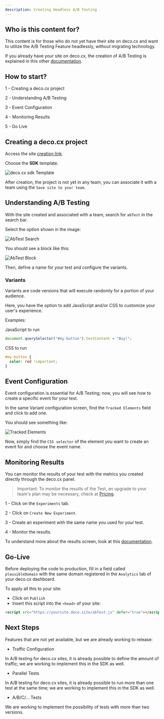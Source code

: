 ```yaml
---
description: Creating Headless A/B Testing
---
```


## Who is this content for?

This content is for those who do not yet have their site on deco.cx and want to
utilize the A/B Testing Feature headlessly, without migrating technology.

If you already have your site on deco.cx, the creation of A/B Testing is
explained in this other
[documentation](/docs/en/developing-capabilities/apps/ab-test).

## How to start?

1 - Creating a deco.cx project

2 - Understanding A/B Testing

3 - Event Configuration

4 - Monitoring Results

5 - Go Live

## Creating a deco.cx project

Access the site [creation link](https://admin.deco.cx/spaces/new).

Choose the **SDK** template.

![deco.cx sdk Template](https://ozksgdmyrqcxcwhnbepg.supabase.co/storage/v1/object/public/assets/530/ffd8f072-daf7-48cc-ab14-ad6b9297f903)

After creation, the project is not yet in any team, you can associate it with a
team using the `Save site to your team`.

## Understanding A/B Testing

With the site created and associated with a team, search for `abTest` in the
search bar.

Select the option shown in the image:

![AbTest Search](https://ozksgdmyrqcxcwhnbepg.supabase.co/storage/v1/object/public/assets/530/7658eb54-1f8f-49ca-8483-341e59200a9f)

You should see a block like this:

![AbTest Block](https://ozksgdmyrqcxcwhnbepg.supabase.co/storage/v1/object/public/assets/530/d0ee14cb-5ee4-4b3f-a56a-b5f6b4c84eb9)

Then, define a name for your test and configure the variants.

### Variants

Variants are code versions that will execute randomly for a portion of your
audience.

Here, you have the option to add JavaScript and/or CSS to customize your user's
experience.

Examples:

JavaScript to run

```js
document.querySelector("#my-button").textContent = "Buy!";
```

CSS to run

```css
#my-button {
  color: red !important;
}
```

## Event Configuration

Event configuration is essential for A/B Testing; now, you will see how to
create a specific event for your test.

In the same Variant configuration screen, find the `Tracked Elements` field and
click to add one.

You should see something like:

![Tracked Elements](https://ozksgdmyrqcxcwhnbepg.supabase.co/storage/v1/object/public/assets/530/3933da2b-e55b-4f75-892b-345fd5e1d3d1)

Now, simply find the `CSS selector` of the element you want to create an event
for and choose the event name.

## Monitoring Results

You can monitor the results of your test with the metrics you created directly
through the deco.cx panel.

> Important: To monitor the results of the Test, an upgrade to your team's plan
> may be necessary, check at [Pricing](https://deco.cx/en/pricing).

1 - Click on the `Experiments` tab.

2 - Click on `Create New Experiment`.

3 - Create an experiment with the same name you used for your test.

4 - Monitor the results.

To understand more about the results screen, look at this
[documentation](/docs/en/developing-capabilities/apps/ab-test#funnel-and-results).

## Go-Live

Before deploying the code to production, fill in a field called
`plausibleDomain` with the same domain registered in the `Analytics` tab of your
deco.cx dashboard.

To apply all this to your site:

- Click on `Publish`
- Insert this script into the `<head>` of your site:

```html
<script src="https://yoursite.deco.site/abTest.js" defer="true"></script>
```

## Next Steps

Features that are not yet available, but we are already working to release:

- Traffic Configuration

In A/B testing for deco.cx sites, it is already possible to define the amount of
traffic; we are working to implement this in the SDK as well.

- Parallel Tests

In A/B testing for deco.cx sites, it is already possible to run more than one
test at the same time; we are working to implement this in the SDK as well.

- A/B/C/... Tests

We are working to implement the possibility of tests with more than two
versions.
